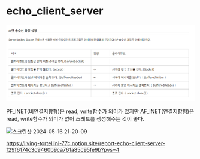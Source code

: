 # echo_client_server
![alt text](image.png)

PF_INET(비연결지향형)은  read, write함수가 의미가 있지만 AF_INET(연결지향형)은 read, write함수가 의미가 없어 스레드를 생성해주는 것이 좋다.

![스크린샷 2024-05-16 21-20-09](https://github.com/Kimyeonjin1230/echo_client_server/assets/114148238/a7c8a1c1-9dc0-46e8-a169-7bb46fba1344)

https://living-tortellini-77c.notion.site/report-echo-client-server-f29f6174c3c9460b9ca761a85c95fe9b?pvs=4
